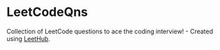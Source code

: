 # LeetCodeQns
Collection of LeetCode questions to ace the coding interview! - Created using [LeetHub](https://github.com/QasimWani/LeetHub).
